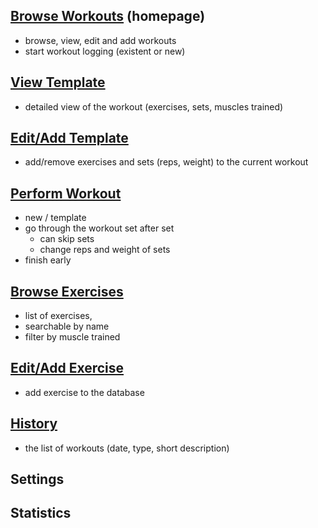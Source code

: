 ## [Browse Workouts](browse-workouts.md) (homepage)
- browse, view, edit and add workouts
- start workout logging (existent or new)
## [View Template](view-template.md)
- detailed view of the workout (exercises, sets, muscles trained)
## [Edit/Add Template](edit-template.md)
- add/remove exercises and sets (reps, weight) to the current workout
## [Perform Workout](perform-workout.md)
- new / template
- go through the workout set after set 
	- can skip sets
	- change reps and weight of sets
- finish early
## [Browse Exercises](browse-exercises.md)
- list of exercises, 
- searchable by name 
- filter by muscle trained
## [Edit/Add Exercise](edit-exercise.md)
- add exercise to the database
## [History](history.md)
- the list of workouts (date, type, short description)
## Settings
## Statistics
